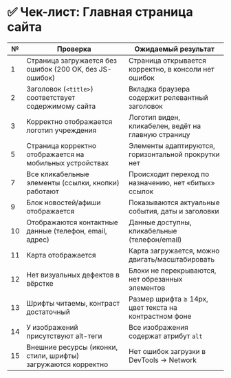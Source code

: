 # ✅ Чек-лист: Главная страница сайта 

| №  | Проверка                                                                                     | Ожидаемый результат                                                   |
|----|----------------------------------------------------------------------------------------------|------------------------------------------------------------------------|
| 1  | Страница загружается без ошибок (200 OK, без JS-ошибок)                                      | Страница открывается корректно, в консоли нет ошибок                  |
| 2  | Заголовок (`<title>`) соответствует содержимому сайта                                        | Вкладка браузера содержит релевантный заголовок                       |
| 3  | Корректно отображается логотип учреждения                                                    | Логотип виден, кликабелен, ведёт на главную страницу                  |
| 5  | Страница корректно отображается на мобильных устройствах                                     | Элементы адаптируются, горизонтальной прокрутки нет                   |
| 7  | Все кликабельные элементы (ссылки, кнопки) работают                                          | Происходит переход по назначению, нет «битых» ссылок                  |
| 9  | Блок новостей/афиши отображается                                                             | Показываются актуальные события, даты и заголовки                     |
| 10 | Отображаются контактные данные (телефон, email, адрес)                                       | Данные доступны, кликабельные (телефон/email)                         |
| 11 | Карта отображается                                                                           | Карта загружается, можно двигать/масштабировать                       |
| 12 | Нет визуальных дефектов в вёрстке                                                            | Блоки не перекрываются, нет обрезанных элементов                      |
| 13 | Шрифты читаемы, контраст достаточный                                                         | Размер шрифта ≥ 14px, цвет текста на контрастном фоне                 |
| 14 | У изображений присутствуют alt-теги                                                          | Все изображения содержат атрибут `alt`                                |
| 15 | Внешние ресурсы (иконки, стили, шрифты) загружаются корректно                                | Нет ошибок загрузки в DevTools → Network                              |


